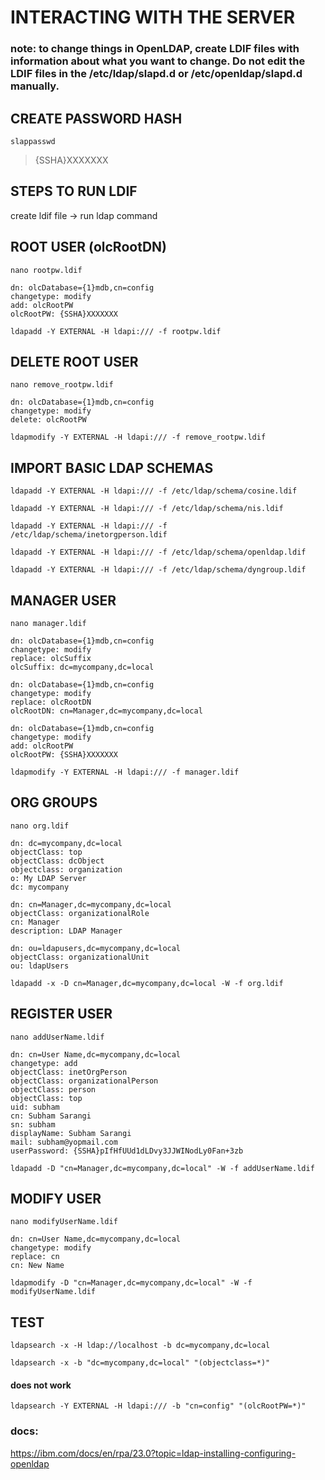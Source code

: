 # INTERACTING WITH THE SERVER


### note: to change things in OpenLDAP, create LDIF files with information about what you want to change. Do not edit the LDIF files in the /etc/ldap/slapd.d or /etc/openldap/slapd.d manually.


## CREATE PASSWORD HASH
`slappasswd`
> {SSHA}XXXXXXX


## STEPS TO RUN LDIF
create ldif file -> run ldap command


## ROOT USER (olcRootDN)
`nano rootpw.ldif`
```
dn: olcDatabase={1}mdb,cn=config
changetype: modify
add: olcRootPW
olcRootPW: {SSHA}XXXXXXX
```
`ldapadd -Y EXTERNAL -H ldapi:/// -f rootpw.ldif`


## DELETE ROOT USER
`nano remove_rootpw.ldif`
```
dn: olcDatabase={1}mdb,cn=config
changetype: modify
delete: olcRootPW
```
`ldapmodify -Y EXTERNAL -H ldapi:/// -f remove_rootpw.ldif`


## IMPORT BASIC LDAP SCHEMAS
`ldapadd -Y EXTERNAL -H ldapi:/// -f /etc/ldap/schema/cosine.ldif`

`ldapadd -Y EXTERNAL -H ldapi:/// -f /etc/ldap/schema/nis.ldif`

`ldapadd -Y EXTERNAL -H ldapi:/// -f /etc/ldap/schema/inetorgperson.ldif`

`ldapadd -Y EXTERNAL -H ldapi:/// -f /etc/ldap/schema/openldap.ldif`

`ldapadd -Y EXTERNAL -H ldapi:/// -f /etc/ldap/schema/dyngroup.ldif`


## MANAGER USER
`nano manager.ldif`
```
dn: olcDatabase={1}mdb,cn=config
changetype: modify
replace: olcSuffix
olcSuffix: dc=mycompany,dc=local

dn: olcDatabase={1}mdb,cn=config
changetype: modify
replace: olcRootDN
olcRootDN: cn=Manager,dc=mycompany,dc=local

dn: olcDatabase={1}mdb,cn=config
changetype: modify
add: olcRootPW
olcRootPW: {SSHA}XXXXXXX
```
`ldapmodify -Y EXTERNAL -H ldapi:/// -f manager.ldif`


## ORG GROUPS
`nano org.ldif`
```
dn: dc=mycompany,dc=local
objectClass: top
objectClass: dcObject
objectclass: organization
o: My LDAP Server
dc: mycompany

dn: cn=Manager,dc=mycompany,dc=local
objectClass: organizationalRole
cn: Manager
description: LDAP Manager

dn: ou=ldapusers,dc=mycompany,dc=local
objectClass: organizationalUnit
ou: ldapUsers
```
`ldapadd -x -D cn=Manager,dc=mycompany,dc=local -W -f org.ldif`


## REGISTER USER
`nano addUserName.ldif`
```
dn: cn=User Name,dc=mycompany,dc=local
changetype: add
objectClass: inetOrgPerson
objectClass: organizationalPerson
objectClass: person
objectClass: top
uid: subham
cn: Subham Sarangi
sn: subham
displayName: Subham Sarangi
mail: subham@yopmail.com
userPassword: {SSHA}pIfHfUUd1dLDvy3JJWINodLy0Fan+3zb
```
`ldapadd -D "cn=Manager,dc=mycompany,dc=local" -W -f addUserName.ldif`


## MODIFY USER
`nano modifyUserName.ldif`
```
dn: cn=User Name,dc=mycompany,dc=local
changetype: modify
replace: cn
cn: New Name
```
`ldapmodify -D "cn=Manager,dc=mycompany,dc=local" -W -f modifyUserName.ldif`


## TEST 
`ldapsearch -x -H ldap://localhost -b dc=mycompany,dc=local`

`ldapsearch -x -b "dc=mycompany,dc=local" "(objectclass=*)"`

#### does not work 
`ldapsearch -Y EXTERNAL -H ldapi:/// -b "cn=config" "(olcRootPW=*)"`

### docs:
https://ibm.com/docs/en/rpa/23.0?topic=ldap-installing-configuring-openldap
